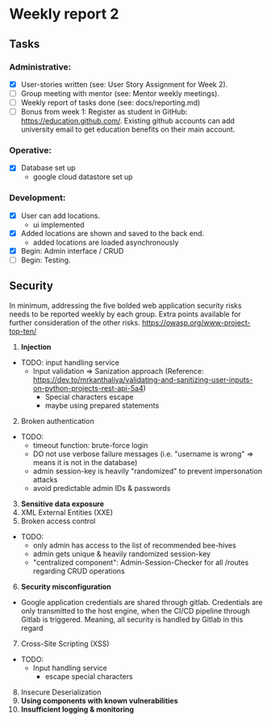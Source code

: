 # Weekly report 2

## Tasks

### Administrative:

- [x] User-stories written (see: User Story Assignment for Week 2).
- [ ] Group meeting with mentor (see: Mentor weekly meetings).
- [ ] Weekly report of tasks done (see: docs/reporting.md)
- [ ] Bonus from week 1: Register as student in GitHub: https://education.github.com/. Existing github accounts can add university email to get education benefits on their main account.

### Operative:
- [x] Database set up
  - google cloud datastore set up

### Development:

- [x] User can add locations.
  - ui implemented
- [X] Added locations are shown and saved to the back end.
  - added locations are loaded asynchronously
- [X] Begin: Admin interface / CRUD
- [ ] Begin: Testing.

## Security

In minimum, addressing the five bolded web application security risks needs to be reported
weekly by each group. Extra points available for further consideration of the other risks.
https://owasp.org/www-project-top-ten/

1. **Injection**
  - TODO: input handling service
    - Input validation => Sanization approach (Reference: https://dev.to/mrkanthaliya/validating-and-sanitizing-user-inputs-on-python-projects-rest-api-5a4)
      - Special characters escape
      - maybe using prepared statements
2. Broken authentication
  - TODO:
    - timeout function: brute-force login
    - DO not use verbose failure messages (i.e. "username is wrong" => means it is not in the database)
    - admin session-key is heavily "randomized" to prevent impersonation attacks
    - avoid predictable admin IDs & passwords
3. **Sensitive data exposure**
4. XML External Entities (XXE)
5. Broken access control
  - TODO:
    - only admin has access to the list of recommended bee-hives
    - admin gets unique & heavily randomized session-key
    - "centralized component": Admin-Session-Checker for all /routes regarding CRUD operations
6. **Security misconfiguration**
  - Google application credentials are shared through gitlab. Credentials are only transmitted to the host engine, when the CI/CD pipeline through Gitlab is triggered. Meaning, all security is handled by Gitlab in this regard
7. Cross-Site Scripting (XSS)
  - TODO:
    - Input handling service 
      - escape special characters
8. Insecure Deserialization
9. **Using components with known vulnerabilities**
10. **Insufficient logging & monitoring**